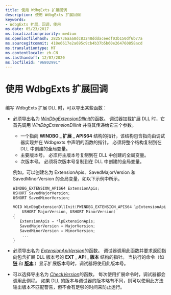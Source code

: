 ```yaml
---
title: 使用 WdbgExts 扩展回调
description: 使用 WdbgExts 扩展回调
keywords:
- WdbgExts 扩展，回调，使用
ms.date: 05/23/2017
ms.localizationpriority: medium
ms.openlocfilehash: 2825736aaa8dc83248dddaceedf03b150df6b77a
ms.sourcegitcommit: 418e6617e2a695c9cb4b37b5b60e264760858acd
ms.translationtype: MT
ms.contentlocale: zh-CN
ms.lasthandoff: 12/07/2020
ms.locfileid: "96802991"
---
```

# <a name="using-wdbgexts-extension-callbacks"></a>使用 WdbgExts 扩展回调


## <span id="ddk_using_wdbgexts_extension_callbacks_dbwx"></span><span id="DDK_USING_WDBGEXTS_EXTENSION_CALLBACKS_DBWX"></span>


编写 WdbgExts 扩展 DLL 时，可以导出某些函数：

-   必须导出名为 [*WinDbgExtensionDllInit*](/windows-hardware/drivers/ddi/wdbgexts/nc-wdbgexts-pwindbg_extension_dll_init)的函数。 调试器加载扩展 DLL 时，它首先调用 *WinDbgExtensionDllInit* 并将其传递给它三个参数。

    -   一个指向 **WINDBG \_ 扩展 \_ APIS64** 结构的指针，该结构包含指向由调试器实现并在 Wdbgexts 中声明的函数的指针。 必须将整个结构复制到在 DLL 中创建的全局变量。
    -   主要版本号。 必须将主版本号复制到在 DLL 中创建的全局变量。
    -   次版本号。 必须将次版本号复制到在 DLL 中创建的全局变量。

    例如，可以创建名为 ExtensionApis、SavedMajorVersion 和 SavedMinorVersion 的全局变量，如以下示例中所示。

    ```cpp
    WINDBG_EXTENSION_APIS64 ExtensionApis;
    USHORT SavedMajorVersion;
    USHORT SavedMinorVersion;

    VOID WinDbgExtensionDllInit(PWINDBG_EXTENSION_APIS64 lpExtensionApis,
        USHORT MajorVersion, USHORT MinorVersion)
    {
       ExtensionApis = *lpExtensionApis;
       SavedMajorVersion = MajorVersion;
       SavedMinorVersion = MinorVersion;
        ...
    }
    ```

-   必须导出名为 [*ExtensionApiVersion*](/windows-hardware/drivers/ddi/wdbgexts/nc-wdbgexts-pwindbg_extension_api_version)的函数。 调试器调用此函数并要求返回指向包含扩展 DLL 版本号的 **EXT \_ API \_ 版本** 结构的指针。 当执行的命令（如 [**链**](-chain--list-debugger-extensions-.md) 和 [**版本**](version--show-debugger-version-.md) ）显示扩展版本号时，调试器将使用此版本号。

-   可以选择导出名为 [*CheckVersion*](/windows-hardware/drivers/ddi/wdbgexts/nc-wdbgexts-pwindbg_check_version)的函数。 每次使用扩展命令时，调试器都会调用此例程。 如果 DLL 的版本与调试器的版本略有不同，则可以使用此方法输出版本不匹配警告，但不会有足够的时间来防止运行。

 

